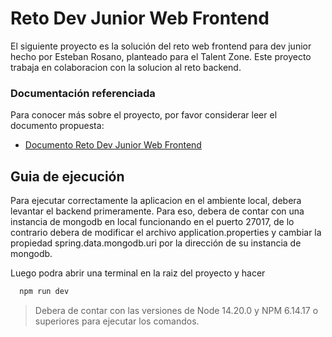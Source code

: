 # Reto Dev Junior Web Frontend

El siguiente proyecto es la solución del reto web frontend para dev junior hecho por Esteban Rosano, planteado para el Talent Zone.
Este proyecto trabaja en colaboracion con la solucion al reto backend.

### Documentación referenciada

Para conocer más sobre el proyecto, por favor considerar leer el documento propuesta:

- [Documento Reto Dev Junior Web Frontend](https://drive.google.com/file/d/1QdA93cuG74zft9LbCi9qVUYmH7IJ7YEB/view)

## Guia de ejecución

Para ejecutar correctamente la aplicacion en el ambiente local, debera levantar el backend primeramente.
Para eso, debera de contar con una instancia de mongodb en local funcionando en el puerto 27017, de lo contrario debera de modificar el archivo application.properties y cambiar la propiedad spring.data.mongodb.uri por la dirección de su instancia de mongodb.

Luego podra abrir una terminal en la raiz del proyecto y hacer

```bash
  npm run dev
```

>Debera de contar con las versiones de Node 14.20.0 y NPM 6.14.17 o superiores para ejecutar los comandos.